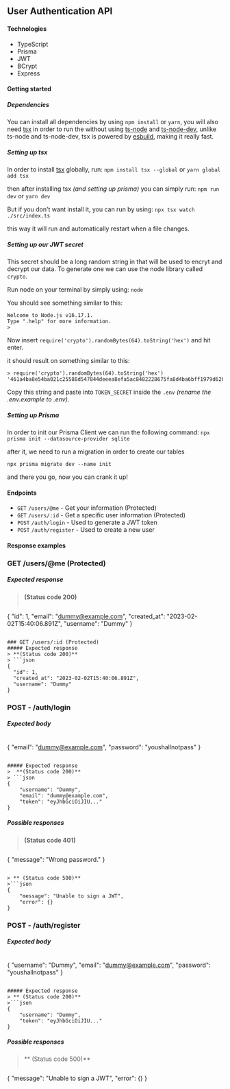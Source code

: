 
## User Authentication API
#### Technologies
- TypeScript
- Prisma
- JWT
- BCrypt
- Express

#### Getting started
##### Dependencies
You can install all dependencies by using `npm install` or `yarn`, you will also need [tsx]("https://www.npmjs.com/package/tsx") in order to run the without using [ts-node]("https://www.npmjs.com/package/ts-node") and [ts-node-dev]("https://www.npmjs.com/package/ts-node-dev"), unlike ts-node and ts-node-dev, tsx is powered by [esbuild]("https://esbuild.github.io/"), making it really fast.

##### Setting up tsx
In order to install [tsx]("https://www.npmjs.com/package/tsx") globally, run: 
`npm install tsx --global` or `yarn global add tsx`

then after installing  tsx *(and setting up prisma)*  you can simply run:
`npm run dev` or `yarn dev`

But if you don't want install it, you can run by using: 
`npx tsx watch ./src/index.ts`

this way it will run and automatically restart when a file changes.

##### Setting up our JWT secret
This secret should be a long random string in that will be used to encryt and decrypt our data. To generate one we can use the node library called `crypto`.

Run node on your terminal by simply using:
`node`

You should see something similar to this:
```
Welcome to Node.js v16.17.1.
Type ".help" for more information.
>
```

Now insert
`require('crypto').randomBytes(64).toString('hex')`
and hit enter.

it should result on something similar to this:
```
> require('crypto').randomBytes(64).toString('hex')
'461a4ba8e54ba021c25588d547844deeea8efa5ac8482228675fa8d4ba6bff1979d6266666172a28acf3b6eafa3c54826dcbfbbcae958908ceff34872dc8603c'
```

Copy this string and paste into `TOKEN_SECRET` inside the `.env` *(rename the .env.example to .env)*.

##### Setting up Prisma
In order to init our Prisma Client we can run the following command:
`npx prisma init --datasource-provider sqlite`

after it, we need to run a migration in order to create our tables

`npx prisma migrate dev --name init`

and there you go, now you can crank it up!

#### Endpoints
- `GET` `/users/@me` - Get your information (Protected)
- `GET` `/users/:id` - Get a specific user information  (Protected)
- `POST` `/auth/login` - Used to generate a JWT token
- `POST` `/auth/register` - Used to create a new user

#### Response examples

### GET /users/@me (Protected)
##### Expected response
>  **(Status code 200)**
>```json
{
  "id": 1,
  "email": "dummy@example.com",
  "created_at": "2023-02-02T15:40:06.891Z",
  "username": "Dummy"
}
```

### GET /users/:id (Protected)
##### Expected response
> **(Status code 200)**
> ```json
{
  "id": 1,
  "created_at": "2023-02-02T15:40:06.891Z",
  "username": "Dummy"
}
```

### POST - /auth/login
##### Expected body
> ```json
{
    "email": "dummy@example.com",
    "password": "youshallnotpass"
}
```

##### Expected response
>  **(Status code 200)**
> ```json
{
    "username": "Dummy",
    "email": "dummy@example.com",
    "token": "eyJhbGciOiJIU..."
}
```

##### Possible responses
>  **(Status code 401)**
>```json
{
    "message": "Wrong password."
}
```

> ** (Status code 500)**
>```json
{
    "message": "Unable to sign a JWT",
    "error": {}
}
```

### POST - /auth/register
##### Expected body
>```json
{
    "username": "Dummy",
    "email": "dummy@example.com",
    "password": "youshallnotpass"
}
```

##### Expected response
> ** (Status code 200)**
>```json
{
    "username": "Dummy",
    "token": "eyJhbGciOiJIU..."
}
```

##### Possible responses
> ** (Status code 500)**
>```json
{
    "message": "Unable to sign a JWT",
    "error": {}
}
```
